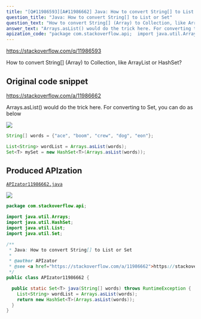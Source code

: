 ```yaml
---
title: "[Q#11986593][A#11986662] Java: How to convert String[] to List or Set"
question_title: "Java: How to convert String[] to List or Set"
question_text: "How to convert String[] (Array) to Collection, like ArrayList or HashSet?"
answer_text: "Arrays.asList() would do the trick here. For converting to Set, you can do as below"
apization_code: "package com.stackoverflow.api;  import java.util.Arrays; import java.util.HashSet; import java.util.List; import java.util.Set;  /**  * Java: How to convert String[] to List or Set  *  * @author APIzator  * @see <a href=\"https://stackoverflow.com/a/11986662\">https://stackoverflow.com/a/11986662</a>  */ public class APIzator11986662 {    public static Set<T> java(String[] words) throws RuntimeException {     List<String> wordList = Arrays.asList(words);     return new HashSet<T>(Arrays.asList(words));   } }"
---
```


https://stackoverflow.com/q/11986593

How to convert String[] (Array) to Collection, like ArrayList or HashSet?



## Original code snippet

https://stackoverflow.com/a/11986662

Arrays.asList() would do the trick here.
For converting to Set, you can do as below

<div class="code-logo"><img src="/stackoverflow.png" /></div>

```java
String[] words = {"ace", "boom", "crew", "dog", "eon"};   

List<String> wordList = Arrays.asList(words);
Set<T> mySet = new HashSet<T>(Arrays.asList(words));
```

## Produced APIzation

[`APIzator11986662.java`](https://github.com/pasqualesalza/apization-temp-data/raw/master/search/APIzator11986662.java)

<div class="code-logo"><img src="/apizator.png" /></div>

```java
package com.stackoverflow.api;

import java.util.Arrays;
import java.util.HashSet;
import java.util.List;
import java.util.Set;

/**
 * Java: How to convert String[] to List or Set
 *
 * @author APIzator
 * @see <a href="https://stackoverflow.com/a/11986662">https://stackoverflow.com/a/11986662</a>
 */
public class APIzator11986662 {

  public static Set<T> java(String[] words) throws RuntimeException {
    List<String> wordList = Arrays.asList(words);
    return new HashSet<T>(Arrays.asList(words));
  }
}

```